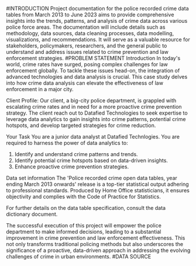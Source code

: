 #INTRODUCTION
Project documentation for the police recorded crime data tables from March 2013 to June 2023 aims to provide comprehensive insights into the trends, patterns, and analysis of crime data across various police force areas. The documentation will include details such as methodology, data sources, data cleaning processes, data modelling, visualizations, and recommendations. It will serve as a valuable resource for stakeholders, policymakers, researchers, and the general public to understand and address issues related to crime prevention and law enforcement strategies.
#PROBLEM STATEMENT
Introduction
In today's world, crime rates have surged, posing complex challenges for law enforcement globally. To tackle these issues head-on, the integration of advanced technologies and data analysis is crucial. This case study delves into how crime data analysis can elevate the effectiveness of law enforcement in a major city.

Client Profile:
Our client, a big-city police department, is grappled with escalating crime rates and in need for a more proactive crime prevention strategy. The client reach out to Datafied Technologies to seek expertise to leverage data analytics to gain insights into crime patterns, potential crime hotspots, and develop targeted strategies for crime reduction.

Your Task
You are a junior data analyst at Datafied Technlogies. You are required to harness the power of data analytics to:

1. Identify and understand crime patterns and trends.
2. Identify potential crime hotspots based on data-driven insights.
3. Enhance proactive crime prevention strategies.


Data set information
The 'Police recorded crime open data tables, year ending March 2013 onwards' release is a top-tier statistical output adhering to professional standards. Produced by Home Office statisticians, it ensures objectivity and complies with the Code of Practice for Statistics.

For further details on the data table specification, consult the data dictionary document.

The successful execution of this project will empower the police department to make informed decisions, leading to a substantial improvement in crime prevention and law enforcement effectiveness. This not only transforms traditional policing methods but also underscores the significance of a proactive, data-driven approach in addressing the evolving challenges of crime in urban environments.
#DATA SOURCE
